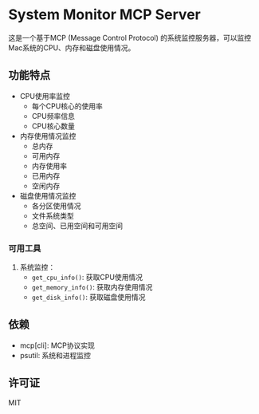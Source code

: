 # System Monitor MCP Server

这是一个基于MCP (Message Control Protocol) 的系统监控服务器，可以监控Mac系统的CPU、内存和磁盘使用情况。

## 功能特点

- CPU使用率监控
  - 每个CPU核心的使用率
  - CPU频率信息
  - CPU核心数量
- 内存使用情况监控
  - 总内存
  - 可用内存
  - 内存使用率
  - 已用内存
  - 空闲内存
- 磁盘使用情况监控
  - 各分区使用情况
  - 文件系统类型
  - 总空间、已用空间和可用空间


### 可用工具

1. 系统监控：
   - `get_cpu_info()`: 获取CPU使用情况
   - `get_memory_info()`: 获取内存使用情况
   - `get_disk_info()`: 获取磁盘使用情况


## 依赖

- mcp[cli]: MCP协议实现
- psutil: 系统和进程监控

## 许可证

MIT